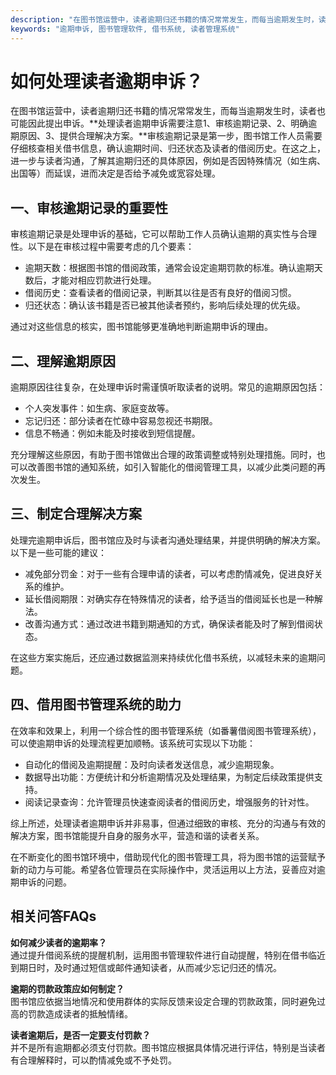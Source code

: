 ```yaml
---
description: "在图书馆运营中，读者逾期归还书籍的情况常常发生，而每当逾期发生时，读者也可能因此提出申诉。**处理读者逾期申诉需要注意1、审核逾期记录、2、明确逾期原因、3、提供合理解决方案。**审核逾期记录是第一步，图书馆工作人员需要仔细核查相关借书信息，确认逾期时间、归还状态及读者的借阅历史。在这之上，进一步与读者沟通，了解其逾期归还的具体原因，例如是否因特殊情况（如生病、出国等）而延误，进而决定是否给予减免或宽容处理。"
keywords: "逾期申诉, 图书管理软件, 借书系统, 读者管理系统"
---
```

# 如何处理读者逾期申诉？

在图书馆运营中，读者逾期归还书籍的情况常常发生，而每当逾期发生时，读者也可能因此提出申诉。**处理读者逾期申诉需要注意1、审核逾期记录、2、明确逾期原因、3、提供合理解决方案。**审核逾期记录是第一步，图书馆工作人员需要仔细核查相关借书信息，确认逾期时间、归还状态及读者的借阅历史。在这之上，进一步与读者沟通，了解其逾期归还的具体原因，例如是否因特殊情况（如生病、出国等）而延误，进而决定是否给予减免或宽容处理。

## **一、审核逾期记录的重要性**

审核逾期记录是处理申诉的基础，它可以帮助工作人员确认逾期的真实性与合理性。以下是在审核过程中需要考虑的几个要素：

- 逾期天数：根据图书馆的借阅政策，通常会设定逾期罚款的标准。确认逾期天数后，才能对相应罚款进行处理。
- 借阅历史：查看读者的借阅记录，判断其以往是否有良好的借阅习惯。
- 归还状态：确认该书籍是否已被其他读者预约，影响后续处理的优先级。

通过对这些信息的核实，图书馆能够更准确地判断逾期申诉的理由。

## **二、理解逾期原因**

逾期原因往往复杂，在处理申诉时需谨慎听取读者的说明。常见的逾期原因包括：

- 个人突发事件：如生病、家庭变故等。
- 忘记归还：部分读者在忙碌中容易忽视还书期限。
- 信息不畅通：例如未能及时接收到短信提醒。

充分理解这些原因，有助于图书馆做出合理的政策调整或特别处理措施。同时，也可以改善图书馆的通知系统，如引入智能化的借阅管理工具，以减少此类问题的再次发生。

## **三、制定合理解决方案**

处理完逾期申诉后，图书馆应及时与读者沟通处理结果，并提供明确的解决方案。以下是一些可能的建议：

- 减免部分罚金：对于一些有合理申请的读者，可以考虑酌情减免，促进良好关系的维护。
- 延长借阅期限：对确实存在特殊情况的读者，给予适当的借阅延长也是一种解法。
- 改善沟通方式：通过改进书籍到期通知的方式，确保读者能及时了解到借阅状态。

在这些方案实施后，还应通过数据监测来持续优化借书系统，以减轻未来的逾期问题。

## **四、借用图书管理系统的助力**

在效率和效果上，利用一个综合性的图书管理系统（如番薯借阅图书管理系统），可以使逾期申诉的处理流程更加顺畅。该系统可实现以下功能：

- 自动化的借阅及逾期提醒：及时向读者发送信息，减少逾期现象。
- 数据导出功能：方便统计和分析逾期情况及处理结果，为制定后续政策提供支持。
- 阅读记录查询：允许管理员快速查阅读者的借阅历史，增强服务的针对性。

综上所述，处理读者逾期申诉并非易事，但通过细致的审核、充分的沟通与有效的解决方案，图书馆能提升自身的服务水平，营造和谐的读者关系。

在不断变化的图书馆环境中，借助现代化的图书管理工具，将为图书馆的运营赋予新的动力与可能。希望各位管理员在实际操作中，灵活运用以上方法，妥善应对逾期申诉的问题。

## 相关问答FAQs

**如何减少读者的逾期率？**  
通过提升借阅系统的提醒机制，运用图书管理软件进行自动提醒，特别在借书临近到期日时，及时通过短信或邮件通知读者，从而减少忘记归还的情况。

**逾期的罚款政策应如何制定？**  
图书馆应依据当地情况和使用群体的实际反馈来设定合理的罚款政策，同时避免过高的罚款造成读者的抵触情绪。

**读者逾期后，是否一定要支付罚款？**  
并不是所有逾期都必须支付罚款。图书馆应根据具体情况进行评估，特别是当读者有合理解释时，可以酌情减免或不予处罚。
